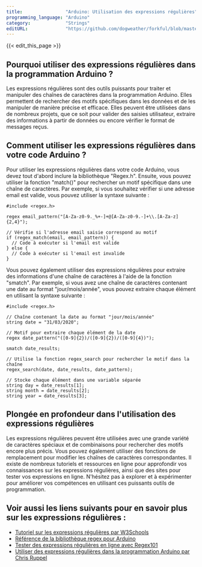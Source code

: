 ```yaml
---
title:                "Arduino: Utilisation des expressions régulières"
programming_language: "Arduino"
category:             "Strings"
editURL:              "https://github.com/dogweather/forkful/blob/master/content/fr/arduino/using-regular-expressions.md"
---
```


{{< edit_this_page >}}

## Pourquoi utiliser des expressions régulières dans la programmation Arduino ?

Les expressions régulières sont des outils puissants pour traiter et manipuler des chaînes de caractères dans la programmation Arduino. Elles permettent de rechercher des motifs spécifiques dans les données et de les manipuler de manière précise et efficace. Elles peuvent être utilisées dans de nombreux projets, que ce soit pour valider des saisies utilisateur, extraire des informations à partir de données ou encore vérifier le format de messages reçus.

## Comment utiliser les expressions régulières dans votre code Arduino ?

Pour utiliser les expressions régulières dans votre code Arduino, vous devez tout d'abord inclure la bibliothèque "Regex.h". Ensuite, vous pouvez utiliser la fonction "match()" pour rechercher un motif spécifique dans une chaîne de caractères. Par exemple, si vous souhaitez vérifier si une adresse email est valide, vous pouvez utiliser la syntaxe suivante :

```Arduino
#include <regex.h>

regex email_pattern("[A-Za-z0-9._%+-]+@[A-Za-z0-9.-]+\\.[A-Za-z]{2,4}");

// Vérifie si l'adresse email saisie correspond au motif
if (regex_match(email, email_pattern)) {
  // Code à exécuter si l'email est valide
} else {
  // Code à exécuter si l'email est invalide
}
```

Vous pouvez également utiliser des expressions régulières pour extraire des informations d'une chaîne de caractères à l'aide de la fonction "smatch". Par exemple, si vous avez une chaîne de caractères contenant une date au format "jour/mois/année", vous pouvez extraire chaque élément en utilisant la syntaxe suivante :

```Arduino
#include <regex.h>

// Chaîne contenant la date au format "jour/mois/année"
string date = "31/03/2020";

// Motif pour extraire chaque élément de la date
regex date_pattern("([0-9]{2})/([0-9]{2})/([0-9]{4})");

smatch date_results;

// Utilise la fonction regex_search pour rechercher le motif dans la chaîne
regex_search(date, date_results, date_pattern);

// Stocke chaque élément dans une variable séparée
string day = date_results[1];
string month = date_results[2];
string year = date_results[3];
```

## Plongée en profondeur dans l'utilisation des expressions régulières

Les expressions régulières peuvent être utilisées avec une grande variété de caractères spéciaux et de combinaisons pour rechercher des motifs encore plus précis. Vous pouvez également utiliser des fonctions de remplacement pour modifier les chaînes de caractères correspondantes. Il existe de nombreux tutoriels et ressources en ligne pour approfondir vos connaissances sur les expressions régulières, ainsi que des sites pour tester vos expressions en ligne. N'hésitez pas à explorer et à expérimenter pour améliorer vos compétences en utilisant ces puissants outils de programmation.

## Voir aussi les liens suivants pour en savoir plus sur les expressions régulières :

- [Tutoriel sur les expressions régulières par W3Schools](https://www.w3schools.com/python/python_regex.asp)
- [Référence de la bibliothèque regex pour Arduino](https://github.com/madmann91/Regex)
- [Tester des expressions régulières en ligne avec Regex101](https://regex101.com/)
- [Utiliser des expressions régulières dans la programmation Arduino par Chris Ruppel](https://chrizzbee.blog/how-to-use-regular-expressions-in-arduino-programming/)